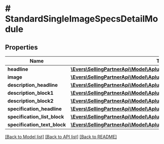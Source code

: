 # # StandardSingleImageSpecsDetailModule

## Properties

Name | Type | Description | Notes
------------ | ------------- | ------------- | -------------
**headline** | [**\Evers\SellingPartnerApi\Model\AplusContent\TextComponent**](TextComponent.md) |  | [optional]
**image** | [**\Evers\SellingPartnerApi\Model\AplusContent\ImageComponent**](ImageComponent.md) |  | [optional]
**description_headline** | [**\Evers\SellingPartnerApi\Model\AplusContent\TextComponent**](TextComponent.md) |  | [optional]
**description_block1** | [**\Evers\SellingPartnerApi\Model\AplusContent\StandardTextBlock**](StandardTextBlock.md) |  | [optional]
**description_block2** | [**\Evers\SellingPartnerApi\Model\AplusContent\StandardTextBlock**](StandardTextBlock.md) |  | [optional]
**specification_headline** | [**\Evers\SellingPartnerApi\Model\AplusContent\TextComponent**](TextComponent.md) |  | [optional]
**specification_list_block** | [**\Evers\SellingPartnerApi\Model\AplusContent\StandardHeaderTextListBlock**](StandardHeaderTextListBlock.md) |  | [optional]
**specification_text_block** | [**\Evers\SellingPartnerApi\Model\AplusContent\StandardTextBlock**](StandardTextBlock.md) |  | [optional]

[[Back to Model list]](../../README.md#models) [[Back to API list]](../../README.md#endpoints) [[Back to README]](../../README.md)
